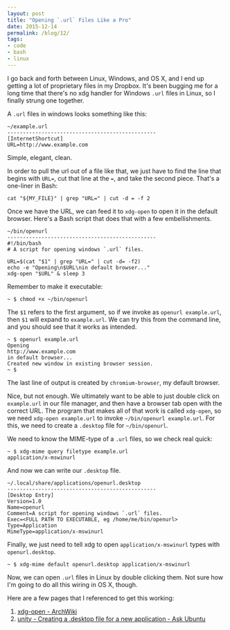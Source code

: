 ```yaml
---
layout: post
title: "Opening `.url` Files Like a Pro"
date: 2015-12-14
permalink: /blog/12/
tags:
- code
- bash
- linux
---
```


I go back and forth between Linux, Windows, and OS X, and I end up
getting a lot of proprietary files in my Dropbox. It's been bugging me
for a long time that there's no xdg handler for Windows `.url` files
in Linux, so I finally strung one together.

<!--break-->

A `.url` files in windows looks something like this:

    ~/example.url
    ------------------------------------------------
    [InternetShortcut]
    URL=http://www.example.com

Simple, elegant, clean.

In order to pull the url out of a file like that, we just have to find
the line that begins with `URL=`, cut that line at the `=`, and take
the second piece. That's a one-liner in Bash:

    cat "${MY_FILE}" | grep "URL=" | cut -d = -f 2

Once we have the URL, we can feed it to `xdg-open` to open it in the
default browser. Here's a Bash script that does that with a few
embellishments.

    ~/bin/openurl
    ------------------------------------------------
    #!/bin/bash
    # A script for opening windows `.url` files.

    URL=$(cat "$1" | grep "URL=" | cut -d= -f2)
    echo -e "Opening\n$URL\nin default browser..."
    xdg-open "$URL" & sleep 3

Remember to make it executable:

    ~ $ chmod +x ~/bin/openurl

The `$1` refers to the first argument, so if we invoke as
`openurl example.url`, then `$1` will expand to `example.url`.
We can try this from the command line, and you should see that it works
as intended.

    ~ $ openurl example.url
    Opening
    http://www.example.com
    in default browser...
    Created new window in existing browser session.
    ~ $

The last line of output is created by `chromium-browser`, my default
browser.

Nice, but not enough.
We ultimately want to be able to just double click on `example.url` in
our file manager, and then have a browser tab open with the correct
URL. The program that makes all of that work is called `xdg-open`, so we
need `xdg-open example.url` to invoke `~/bin/openurl example.url`.
For this, we need to create a `.desktop` file for `~/bin/openurl`.

We need to know the MIME-type of a `.url` files, so we check real quick:

    ~ $ xdg-mime query filetype example.url
    application/x-mswinurl

And now we can write our `.desktop` file.

    ~/.local/share/applications/openurl.desktop
    ------------------------------------------------
    [Desktop Entry]
    Version=1.0
    Name=openurl
    Comment=A script for opening windows `.url` files.
    Exec=<FULL PATH TO EXECUTABLE, eg /home/me/bin/openurl>
    Type=Application
    MimeType=application/x-mswinurl

Finally, we just need to tell xdg to open `application/x-mswinurl` types
with `openurl.desktop`.

    ~ $ xdg-mime default openurl.desktop application/x-mswinurl

Now, we can open `.url` files in Linux by double clicking them. Not sure
how I'm going to do all this wiring in OS X, though.

Here are a few pages that I referenced to get this working:

1. [xdg-open - ArchWiki](http://wiki.archlinux.org/index.php/Xdg-open)
2. [unity - Creating a .desktop file for a new application - Ask Ubuntu](http://askubuntu.com/questions/281293/creating-a-desktop-file-for-a-new-application)
